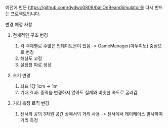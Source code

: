 예전에 만든 https://github.com/dydwo0809/ballOnBeamSimulator를 다시 만드는 프로젝트입니다.

변경 예정 사항
1. 전체적인 구조 변경
   1. 각 객체별로 수많은 업데이트문이 있음 -> GameManager(아두이노) 중심으로 변경
   2. 해상도 고정
   3. 설정창 따로 생성

2. 크기 변경
   1. 좌표 1당 1cm -> 1m
   2. 기대 효과: 중력을 변경하지 않아도 실제와 비슷한 속도로 굴러감

3. 거리 측정 로직 변경
   1. 센서와 공의 3차원 공간 상에서의 거리 사용 -> 센서에서 레이케이스 발사하여 거리 측정

